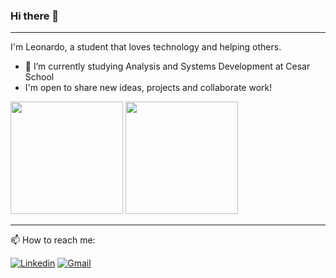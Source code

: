 ### Hi there 👋
----
  
I'm Leonardo, a student that loves technology and helping others.
   
- 🔭 I’m currently studying Analysis and Systems Development at Cesar School
- I'm open to share new ideas, projects and collaborate work!

<div>
  <img height="180em" src ="https://github-readme-stats.vercel.app/api?username=ibiapleo&show_icons=true&theme=dark"/> 
  <img height="180em" src="https://github-readme-stats.vercel.app/api/top-langs/?username=andressansantos&layout=compact&theme=dark"/>
</div>

 ----
    
📫 How to reach me: 

[![Linkedin](https://img.shields.io/badge/LinkedIn-0077B5?style=for-the-badge&logo=linkedin&logoColor=white)](www.linkedin.com/in/leo-ibiapina)
[![Gmail](https://img.shields.io/badge/Gmail-D14836?style=for-the-badge&logo=gmail&logoColor=white)](leonardojose159357@gmail.com)
